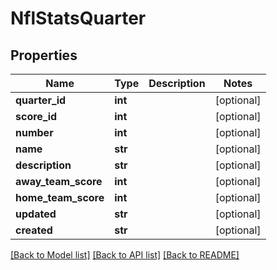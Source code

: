 # NflStatsQuarter

## Properties
Name | Type | Description | Notes
------------ | ------------- | ------------- | -------------
**quarter_id** | **int** |  | [optional] 
**score_id** | **int** |  | [optional] 
**number** | **int** |  | [optional] 
**name** | **str** |  | [optional] 
**description** | **str** |  | [optional] 
**away_team_score** | **int** |  | [optional] 
**home_team_score** | **int** |  | [optional] 
**updated** | **str** |  | [optional] 
**created** | **str** |  | [optional] 

[[Back to Model list]](../README.md#documentation-for-models) [[Back to API list]](../README.md#documentation-for-api-endpoints) [[Back to README]](../README.md)

